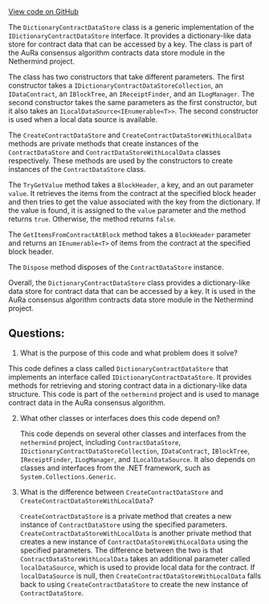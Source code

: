 [View code on GitHub](https://github.com/nethermindeth/nethermind/Nethermind.Consensus.AuRa/Contracts/DataStore/DictionaryContractDataStore.cs)

The `DictionaryContractDataStore` class is a generic implementation of the `IDictionaryContractDataStore` interface. It provides a dictionary-like data store for contract data that can be accessed by a key. The class is part of the AuRa consensus algorithm contracts data store module in the Nethermind project.

The class has two constructors that take different parameters. The first constructor takes a `IDictionaryContractDataStoreCollection`, an `IDataContract`, an `IBlockTree`, an `IReceiptFinder`, and an `ILogManager`. The second constructor takes the same parameters as the first constructor, but it also takes an `ILocalDataSource<IEnumerable<T>>`. The second constructor is used when a local data source is available.

The `CreateContractDataStore` and `CreateContractDataStoreWithLocalData` methods are private methods that create instances of the `ContractDataStore` and `ContractDataStoreWithLocalData` classes respectively. These methods are used by the constructors to create instances of the `ContractDataStore` class.

The `TryGetValue` method takes a `BlockHeader`, a key, and an out parameter `value`. It retrieves the items from the contract at the specified block header and then tries to get the value associated with the key from the dictionary. If the value is found, it is assigned to the `value` parameter and the method returns `true`. Otherwise, the method returns `false`.

The `GetItemsFromContractAtBlock` method takes a `BlockHeader` parameter and returns an `IEnumerable<T>` of items from the contract at the specified block header.

The `Dispose` method disposes of the `ContractDataStore` instance.

Overall, the `DictionaryContractDataStore` class provides a dictionary-like data store for contract data that can be accessed by a key. It is used in the AuRa consensus algorithm contracts data store module in the Nethermind project.
## Questions: 
 1. What is the purpose of this code and what problem does it solve?
   
   This code defines a class called `DictionaryContractDataStore` that implements an interface called `IDictionaryContractDataStore`. It provides methods for retrieving and storing contract data in a dictionary-like data structure. This code is part of the `nethermind` project and is used to manage contract data in the AuRa consensus algorithm.

2. What other classes or interfaces does this code depend on?
   
   This code depends on several other classes and interfaces from the `nethermind` project, including `ContractDataStore`, `IDictionaryContractDataStoreCollection`, `IDataContract`, `IBlockTree`, `IReceiptFinder`, `ILogManager`, and `ILocalDataSource`. It also depends on classes and interfaces from the .NET framework, such as `System.Collections.Generic`.

3. What is the difference between `CreateContractDataStore` and `CreateContractDataStoreWithLocalData`?
   
   `CreateContractDataStore` is a private method that creates a new instance of `ContractDataStore` using the specified parameters. `CreateContractDataStoreWithLocalData` is another private method that creates a new instance of `ContractDataStoreWithLocalData` using the specified parameters. The difference between the two is that `ContractDataStoreWithLocalData` takes an additional parameter called `localDataSource`, which is used to provide local data for the contract. If `localDataSource` is null, then `CreateContractDataStoreWithLocalData` falls back to using `CreateContractDataStore` to create the new instance of `ContractDataStore`.